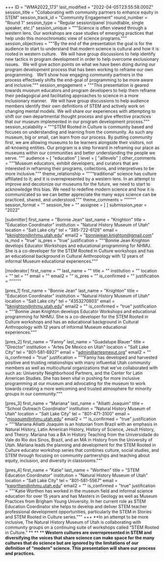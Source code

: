 +++
ID = "WMA2022_173"
last_modified = "2022-04-05T23:55:58.000Z"
session_title = "Collaborating with community partners to enhance equity in STEM"
session_track_id = "Community Engagement"
round_number = "Round 1"
session_type = "Regular session/panel (roundtable, single speaker, etc.)"
session_unique = """Science is often viewed through a western lens. Our workshops are case studies of emerging practices that help undo this monochromatic view of science programs."""
session_objectives = """By the end of the presentation the goal is for the audience to start to understand that modern science is cultural and how it is rooted in western culture. 
 
We will have group discussions to help identify new tactics in program development in order to help overcome exclusionary issues. 
 
We will give action points on what we have been doing during our program development process that has been working to reframe our own programming. 
 
We’ll show how engaging community partners in the process effectively shifts the end-goal of programming to be more aware and inclusive."""
session_engagement = """This presentation is geared towards museum educators and program developers to help them reframe their pedagogical and facilitating approaches to science in a more inclusionary manner. 
 
We will have group discussions to help audience members identify their own definitions of STEM and actively work on changing mental models. We will share our experiences with attempting to shift our own departmental thought process and give effective practices that our museum implemented in our program development process."""
session_scalability = """STEM Rooted in Culture is community based and focuses on understanding and learning from the community. As such any museum, big or small, can learn from our process. By putting community first, we are allowing museums to be learners alongside their visitors, not all-knowing entities. Our program is a step forward in reframing our place as museums within our communities and better understanding the people we serve. 
"""
audience = [ "education" ]
level = [ "alllevels" ]
other_comments = """Museum educators, exhibit developers, and curators that are interested in reframing their programs, collections, and interpretives to be more inclusive."""
theme_relationship = """“traditional” science has culture affiliated to it; and it is overrepresented by a western lens. In an attempt to improve and decolonize our museums for the future, we need to start to acknowledge this bias. We need to redefine modern science and how it is communicated so we can better appreciate the many ways science can be practiced, shared, and understood."""
theme_comments = """"""
session_format = ""
session_fee = ""
assignee = [  ]
submission_year = "2022"

[submitter]
first_name = "Bonnie Jean"
last_name = "Knighton"
title = "Education Coordinator"
institution = "Natural History Museum of Utah"
location = "Salt Lake city"
tel = "385-722-6128"
email = "bknighton@nhmu.utah.edu"
email2 = "bonniejean.knighton@gmail.com"
is_mod = "true"
is_pres = "true"
justification = """Bonnie Jean Knighton develops Educator Workshops and educational programming
for NHMU. She is a co-developer for the STEM Rooted in Culture workshops and has an educational background in Cultural Anthropology with 12 years of informal Museum educational experiences."""

[moderator]
first_name = ""
last_name = ""
title = ""
institution = ""
location = ""
tel = ""
email = ""
email2 = ""
is_pres = ""
is_confirmed = ""
justification = """"""

[pres_1]
first_name = "Bonnie Jean"
last_name = "Knighton"
title = "Education Coordinator"
institution = "Natural History Museum of Utah"
location = "Salt Lake city"
tel = "4353270803"
email = "bknighton@nhmu.utah.edu"
email2 = ""
is_confirmed = "true"
justification = """Bonnie Jean Knighton develops Educator Workshops and educational programming for NHMU. She is a co-developer for the STEM Rooted in Culture workshops and has an educational background in Cultural Anthropology with 12 years of informal Museum educational experiences."""

[pres_2]
first_name = "Fanny"
last_name = "Guadalupe Blauer"
title = "Director"
institution = "Artes De Mexico en Utah"
location = "Salt Lake City"
tel = "801-581-6927"
email = "admin@artesmexut.org"
email2 = ""
is_confirmed = "true"
justification = """Fanny has developed and harvested positive and trusting relationships with many influential Utah community members as well as multicultural organizations that we’ve collaborated with such as: University Neighborhood Partners, and the Center for Latin American Studies. She has been vital in pushing for more inclusive programming at our museum and advocating for the museum to work towards creating a more welcoming and trusted atmosphere for minority groups in our community."""

[pres_3]
first_name = "Mariana"
last_name = "Alliatti Joaquim"
title = "School Outreach Coordinator"
institution = "Natural History Museum of Utah"
location = "Salt Lake City"
tel = "801-471-3100"
email = "mjoaquim@nhmu.utah.edu"
email2 = ""
is_confirmed = "true"
justification = """Mariana Alliatti Joaquim is an historian from Brazil with an emphasis in Natural History, Latin American History, History of Science, Jesuit History, and Theory. Mariana has a BA in History Teaching from the Universidade do Vale do Rio dos Sinos, Brazil, and an MA in History from the University of Utah. Mariana leads the planning and development for the STEM Rooted in Culture educator workshop series that combines culture, social studies, and STEM through focusing on community partnerships and teaching about equity, inclusion, and diversity in classrooms."""

[pres_4]
first_name = "Katie"
last_name = "Worthen"
title = "STEM Education Coordinator"
institution = "Natural History Museum of Utah"
location = "Salt Lake City"
tel = "801-581-5567"
email = "kworthen@nhmu.utah.edu"
email2 = ""
is_confirmed = "true"
justification = """Katie Worthen has worked in the museum field and informal science education for over 15 years and has Masters in Geology as well as Museum Practices from Brigham Young University. In her current role as STEM Education Coordinator she helps to develop and deliver STEM teacher professional development opportunities, particularly the STEM in Stories and STEM Rooted in Culture series."""
+++
**In an attempt to be more inclusive, The Natural History Museum of Utah is collaborating with community groups on a continuing suite of workshops called “STEM Rooted in Culture.” **
** **
**Western cultures are overrepresented in STEM and diversifying the voices that share science can make space for the many cultures that do science but are ignored by the limitations of our definition of “modern” science. This presentation will share our process and practices.**
